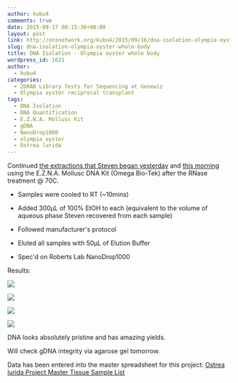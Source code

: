 ```yaml
---
author: kubu4
comments: true
date: 2015-09-17 00:15:30+00:00
layout: post
link: http://onsnetwork.org/kubu4/2015/09/16/dna-isolation-olympia-oyster-whole-body/
slug: dna-isolation-olympia-oyster-whole-body
title: DNA Isolation - Olympia oyster whole body
wordpress_id: 1621
author:
  - kubu4
categories:
  - 2bRAD Library Tests for Sequencing at Genewiz
  - Olympia oyster reciprocal transplant
tags:
  - DNA Isolation
  - DNA Quantification
  - E.Z.N.A. Mollusc Kit
  - gDNA
  - NanoDrop1000
  - olympia oyster
  - Ostrea lurida
---
```


Continued [the extractions that Steven began yesterday](http://onsnetwork.org/halfshell/2015/09/15/upon-improving-extractions/) and [this morning](http://onsnetwork.org/halfshell/2015/09/16/running-the-numbers/) using the E.Z.N.A. Mollusc DNA Kit (Omega Bio-Tek) after the RNase treatment @ 70C.




    
  * Samples were cooled to RT (~10mins)

    
  * Added 300μL of 100% EtOH to each (equivalent to the volume of aqueous phase Steven recovered from each sample)

    
  * Followed manufacturer's protocol

    
  * Eluted all samples with 50μL of Elution Buffer

    
  * Spec'd on Roberts Lab NanoDrop1000





Results:

[![](http://eagle.fish.washington.edu/Arabidopsis/20150916_gDNA_Oly_RAD_ODs_01.JPG)](http://eagle.fish.washington.edu/Arabidopsis/20150916_gDNA_Oly_RAD_ODs_01.JPG)

[![](http://eagle.fish.washington.edu/Arabidopsis/20150916_gDNA_Oly_RAD_ODs_02.JPG)](http://eagle.fish.washington.edu/Arabidopsis/20150916_gDNA_Oly_RAD_ODs_02.JPG)



[![](http://eagle.fish.washington.edu/Arabidopsis/20150916_gDNA_Oly_RAD_plots_01.JPG)](http://eagle.fish.washington.edu/Arabidopsis/20150916_gDNA_Oly_RAD_plots_01.JPG)

[![](http://eagle.fish.washington.edu/Arabidopsis/20150916_gDNA_Oly_RAD_plots_02.JPG)](http://eagle.fish.washington.edu/Arabidopsis/20150916_gDNA_Oly_RAD_plots_02.JPG)





DNA looks absolutely pristine and has amazing yields.

Will check gDNA integrity via agarose gel tomorrow.

Data has been entered into the master spreadsheet for this project: [Ostrea lurida Project Master Tissue Sample List](https://docs.google.com/spreadsheets/d/1tPvult9e0vqd5sPOTlcQqLXTfIv987rivsQVZj8DGgE/edit?usp=sharing)

